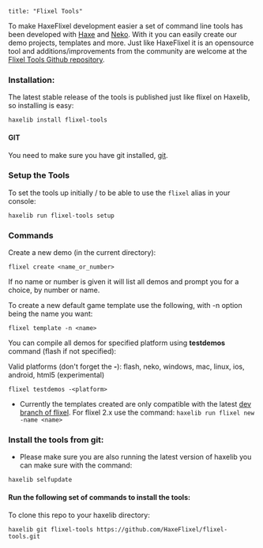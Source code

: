 ```
title: "Flixel Tools"
```

To make HaxeFlixel development easier a set of command line tools has been developed with [Haxe](http://haxe.org) and [Neko](http://nekovm.org). With it you can easily create our demo projects, templates and more. Just like HaxeFlixel it is an opensource tool and additions/improvements from the community are welcome at the [Flixel Tools Github repository](https://github.com/HaxeFlixel/flixel-tools).

### Installation:

The latest stable release of the tools is published just like flixel on Haxelib, so installing is easy:

```
haxelib install flixel-tools
```

#### GIT

You need to make sure you have git installed, [git](http://git-scm.com/download/).

### Setup the Tools

To set the tools up initially / to be able to use the `flixel` alias in your console:

```
haxelib run flixel-tools setup
```

### Commands

Create a new demo (in the current directory):

```
flixel create <name_or_number>
```

If no name or number is given it will list all demos and prompt you for a choice, by number or name.

To create a new default game template use the following, with -n option being the name you want:

```
flixel template -n <name>
```

You can compile all demos for specified platform using __testdemos__ command (flash if not specified):

Valid platforms (don't forget the __-__): flash, neko, windows, mac, linux, ios, android, html5 (experimental)

```
flixel testdemos -<platform>
```

- Currently the templates created are only compatible with the latest [dev branch of flixel](https://github.com/HaxeFlixel/flixel). For flixel 2.x use the command: ```haxelib run flixel new -name <name>```

### Install the tools from git:

- Please make sure you are also running the latest version of haxelib you can make sure with the command:

```
haxelib selfupdate
```

#### Run the following set of commands to install the tools:

To clone this repo to your haxelib directory:

```
haxelib git flixel-tools https://github.com/HaxeFlixel/flixel-tools.git
```
